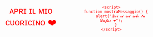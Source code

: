 <html lang="en">
<head>
    <meta charset="UTF-8">
    <meta name="viewport" content="width=device-width, initial-scale=1.0">
    <title>Espressione d'Amore</title>
    <style>
        body {
            display: flex;
            align-items: center;
            justify-content: center;
            min-height: 100vh;
            margin: 0;
            background-image: url('https://i.pinimg.com/564x/30/d7/b6/30d7b605c376472aa07d4af33a40afb2.jpg');
            background-size: cover;
            background-position: center;
            color: red; /* Colore del testo rosso */
            font-family: 'Arial', sans-serif;
            text-align: center;
        }
        #loveMessage {
            font-size: 2em;
            cursor: pointer;
            text-decoration: none; /* Rimuovi l'underline */
        }
    </style>
</head>
<body>
    <div id="loveMessage" onclick="mostraMessaggio()">ᴀᴘʀɪ ɪʟ ᴍɪᴏ ᴄᴜᴏʀɪᴄɪɴᴏ ❤️️</div>

    <script>
        function mostraMessaggio() {
            alert("𝓠𝓾𝓲 𝓬𝓲 𝓼𝓮𝓲 𝓼𝓸𝓵𝓸 𝓽𝓾 𝓓𝓪𝓯𝓷𝓮 ❤️");
        }
    </script>
</body>
</html>



